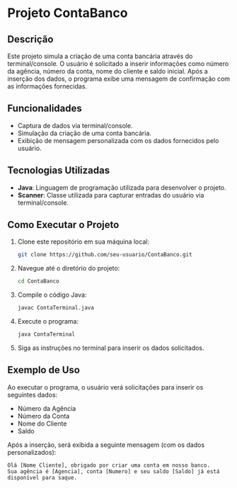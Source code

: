 # Projeto ContaBanco

## Descrição
Este projeto simula a criação de uma conta bancária através do terminal/console.
O usuário é solicitado a inserir informações como número da agência, número da conta, nome do cliente e saldo inicial.
Após a inserção dos dados, o programa exibe uma mensagem de confirmação com as informações fornecidas.

## Funcionalidades
- Captura de dados via terminal/console.
- Simulação da criação de uma conta bancária.
- Exibição de mensagem personalizada com os dados fornecidos pelo usuário.

## Tecnologias Utilizadas
- **Java**: Linguagem de programação utilizada para desenvolver o projeto.
- **Scanner**: Classe utilizada para capturar entradas do usuário via terminal/console.

## Como Executar o Projeto
1. Clone este repositório em sua máquina local:
   ```bash
   git clone https://github.com/seu-usuario/ContaBanco.git
   ```
2. Navegue até o diretório do projeto:
   ```bash
   cd ContaBanco
   ```
3. Compile o código Java:
   ```bash
   javac ContaTerminal.java
   ```
4. Execute o programa:
   ```bash
   java ContaTerminal
   ```
5. Siga as instruções no terminal para inserir os dados solicitados.

## Exemplo de Uso
Ao executar o programa, o usuário verá solicitações para inserir os seguintes dados:
- Número da Agência
- Número da Conta
- Nome do Cliente
- Saldo

Após a inserção, será exibida a seguinte mensagem (com os dados personalizados):
```
Olá [Nome Cliente], obrigado por criar uma conta em nosso banco. 
Sua agência é [Agencia], conta [Numero] e seu saldo [Saldo] já está disponível para saque.
```
